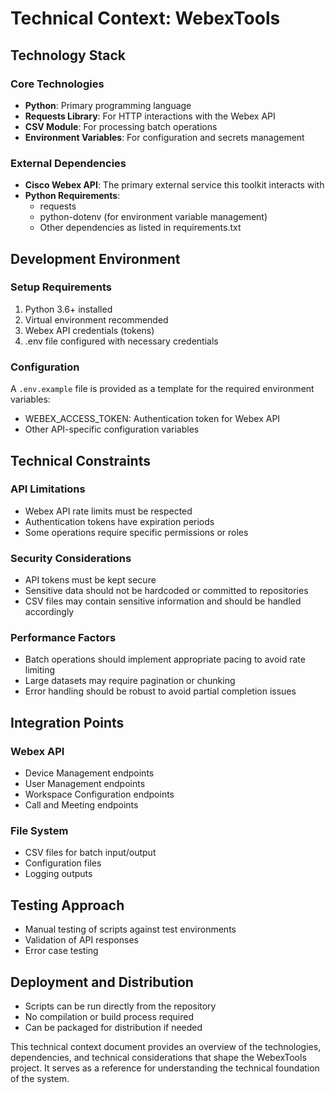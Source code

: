 # Technical Context: WebexTools

## Technology Stack

### Core Technologies
- **Python**: Primary programming language
- **Requests Library**: For HTTP interactions with the Webex API
- **CSV Module**: For processing batch operations
- **Environment Variables**: For configuration and secrets management

### External Dependencies
- **Cisco Webex API**: The primary external service this toolkit interacts with
- **Python Requirements**:
  - requests
  - python-dotenv (for environment variable management)
  - Other dependencies as listed in requirements.txt

## Development Environment

### Setup Requirements
1. Python 3.6+ installed
2. Virtual environment recommended
3. Webex API credentials (tokens)
4. .env file configured with necessary credentials

### Configuration
A `.env.example` file is provided as a template for the required environment variables:
- WEBEX_ACCESS_TOKEN: Authentication token for Webex API
- Other API-specific configuration variables

## Technical Constraints

### API Limitations
- Webex API rate limits must be respected
- Authentication tokens have expiration periods
- Some operations require specific permissions or roles

### Security Considerations
- API tokens must be kept secure
- Sensitive data should not be hardcoded or committed to repositories
- CSV files may contain sensitive information and should be handled accordingly

### Performance Factors
- Batch operations should implement appropriate pacing to avoid rate limiting
- Large datasets may require pagination or chunking
- Error handling should be robust to avoid partial completion issues

## Integration Points

### Webex API
- Device Management endpoints
- User Management endpoints
- Workspace Configuration endpoints
- Call and Meeting endpoints

### File System
- CSV files for batch input/output
- Configuration files
- Logging outputs

## Testing Approach
- Manual testing of scripts against test environments
- Validation of API responses
- Error case testing

## Deployment and Distribution
- Scripts can be run directly from the repository
- No compilation or build process required
- Can be packaged for distribution if needed

This technical context document provides an overview of the technologies, dependencies, and technical considerations that shape the WebexTools project. It serves as a reference for understanding the technical foundation of the system.
